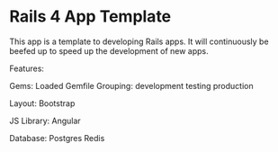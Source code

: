 # Rails 4 App Template

This app is a template to developing Rails apps.
It will continuously be beefed up to speed up the development of
new apps.

Features:

Gems:
 Loaded Gemfile
 Grouping:
    development
    testing 
    production

Layout:
  Bootstrap 

 JS Library:
  Angular

 Database:
  Postgres
  Redis

  

